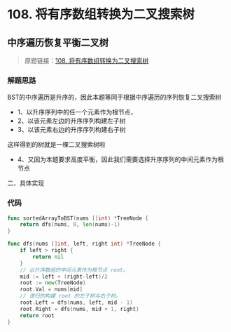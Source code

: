 # 108. 将有序数组转换为二叉搜索树
## 中序遍历恢复平衡二叉树
> 原题链接：[108. 将有序数组转换为二叉搜索树](https://leetcode-cn.com/problems/convert-sorted-array-to-binary-search-tree/)

### 解题思路
BST的中序遍历是升序的，因此本题等同于根据中序遍历的序列恢复二叉搜索树

* 1、以升序序列中的任一个元素作为根节点，
* 2、以该元素左边的升序序列构建左子树
* 3、以该元素右边的升序序列构建右子树

这样得到的树就是一棵二叉搜索树啦

* 4、又因为本题要求高度平衡，因此我们需要选择升序序列的中间元素作为根节点

二、具体实现

### 代码
```go
func sortedArrayToBST(nums []int) *TreeNode {
	return dfs(nums, 0, len(nums)-1)
}

func dfs(nums []int, left, right int) *TreeNode {
	if left > right {
		return nil
	}
	// 以升序数组的中间元素作为根节点 root。
	mid := left + (right-left)/2
	root := new(TreeNode)
	root.Val = nums[mid]
	// 递归的构建 root 的左子树与右子树。
	root.Left = dfs(nums, left, mid - 1)
	root.Right = dfs(nums, mid + 1, right)
	return root
}
```
